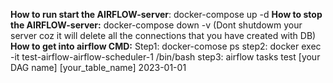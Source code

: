 **How to run start the AIRFLOW-server**: docker-compose up -d 
**How to stop the AIRFLOW-server:** docker-compose down -v (Dont shutdowm your server coz it will delete all the connections that you have created with DB)
**How to get into airflow CMD:**  Step1: docker-comose ps
                                  step2: docker exec -it test-airflow-airflow-scheduler-1 /bin/bash
                                  step3: airflow tasks test [your DAG name] [your_table_name] 2023-01-01
